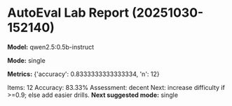 # AutoEval Lab Report (20251030-152140)

**Model:** qwen2.5:0.5b-instruct

**Mode:** single

**Metrics:** {'accuracy': 0.8333333333333334, 'n': 12}

Items: 12
Accuracy: 83.33%
Assessment: decent
Next: increase difficulty if >=0.9; else add easier drills.
**Next suggested mode:** single
